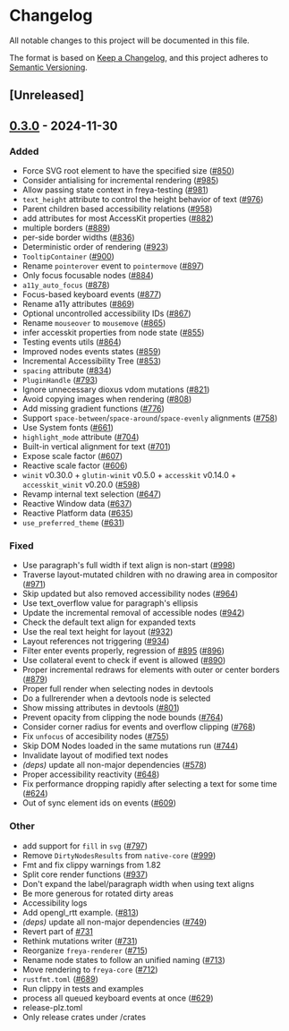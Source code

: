 # Changelog

All notable changes to this project will be documented in this file.

The format is based on [Keep a Changelog](https://keepachangelog.com/en/1.0.0/),
and this project adheres to [Semantic Versioning](https://semver.org/spec/v2.0.0.html).

## [Unreleased]

## [0.3.0](https://github.com/RobertasJ/freya/compare/freya-core-v0.2.1...freya-core-v0.3.0) - 2024-11-30

### Added

- Force SVG root element to have the specified size ([#850](https://github.com/RobertasJ/freya/pull/850))
- Consider antialising for incremental rendering ([#985](https://github.com/RobertasJ/freya/pull/985))
- Allow passing state context in freya-testing ([#981](https://github.com/RobertasJ/freya/pull/981))
- `text_height` attribute to control the height behavior of text ([#976](https://github.com/RobertasJ/freya/pull/976))
- Parent children based accessibility relations ([#958](https://github.com/RobertasJ/freya/pull/958))
- add attributes for most AccessKit properties ([#882](https://github.com/RobertasJ/freya/pull/882))
- multiple borders ([#889](https://github.com/RobertasJ/freya/pull/889))
- per-side border widths ([#836](https://github.com/RobertasJ/freya/pull/836))
- Deterministic order of rendering ([#923](https://github.com/RobertasJ/freya/pull/923))
- `TooltipContainer` ([#900](https://github.com/RobertasJ/freya/pull/900))
- Rename `pointerover` event to `pointermove` ([#897](https://github.com/RobertasJ/freya/pull/897))
- Only focus focusable nodes ([#884](https://github.com/RobertasJ/freya/pull/884))
- `a11y_auto_focus` ([#878](https://github.com/RobertasJ/freya/pull/878))
- Focus-based keyboard events ([#877](https://github.com/RobertasJ/freya/pull/877))
- Rename a11y attributes ([#869](https://github.com/RobertasJ/freya/pull/869))
- Optional uncontrolled accessibility IDs ([#867](https://github.com/RobertasJ/freya/pull/867))
- Rename `mouseover` to `mousemove` ([#865](https://github.com/RobertasJ/freya/pull/865))
- infer accesskit properties from node state ([#855](https://github.com/RobertasJ/freya/pull/855))
- Testing events utils ([#864](https://github.com/RobertasJ/freya/pull/864))
- Improved nodes events states ([#859](https://github.com/RobertasJ/freya/pull/859))
- Incremental Accessibility Tree ([#853](https://github.com/RobertasJ/freya/pull/853))
- `spacing` attribute ([#834](https://github.com/RobertasJ/freya/pull/834))
- `PluginHandle` ([#793](https://github.com/RobertasJ/freya/pull/793))
- Ignore unnecessary dioxus vdom mutations ([#821](https://github.com/RobertasJ/freya/pull/821))
- Avoid copying images when rendering ([#808](https://github.com/RobertasJ/freya/pull/808))
- Add missing gradient functions ([#776](https://github.com/RobertasJ/freya/pull/776))
- Support `space-between`/`space-around`/`space-evenly` alignments ([#758](https://github.com/RobertasJ/freya/pull/758))
- Use System fonts ([#661](https://github.com/RobertasJ/freya/pull/661))
- `highlight_mode` attribute ([#704](https://github.com/RobertasJ/freya/pull/704))
- Built-in vertical alignment for text ([#701](https://github.com/RobertasJ/freya/pull/701))
- Expose scale factor ([#607](https://github.com/RobertasJ/freya/pull/607))
- Reactive scale factor ([#606](https://github.com/RobertasJ/freya/pull/606))
- `winit` v0.30.0 + `glutin-winit` v0.5.0 + `accesskit` v0.14.0 + `accesskit_winit` v0.20.0  ([#598](https://github.com/RobertasJ/freya/pull/598))
- Revamp internal text selection ([#647](https://github.com/RobertasJ/freya/pull/647))
- Reactive Window data ([#637](https://github.com/RobertasJ/freya/pull/637))
- Reactive Platform data ([#635](https://github.com/RobertasJ/freya/pull/635))
- `use_preferred_theme` ([#631](https://github.com/RobertasJ/freya/pull/631))

### Fixed

- Use paragraph's full width if text align is non-start ([#998](https://github.com/RobertasJ/freya/pull/998))
- Traverse layout-mutated children with no drawing area in compositor ([#971](https://github.com/RobertasJ/freya/pull/971))
- Skip updated but also removed accessibility nodes ([#964](https://github.com/RobertasJ/freya/pull/964))
- Use text_overflow value for paragraph's ellipsis
- Update the incremental removal of accessible nodes ([#942](https://github.com/RobertasJ/freya/pull/942))
- Check the default text align for expanded texts
- Use the real text height for layout ([#932](https://github.com/RobertasJ/freya/pull/932))
- Layout references not triggering ([#934](https://github.com/RobertasJ/freya/pull/934))
- Filter enter events properly, regression of [#895](https://github.com/RobertasJ/freya/pull/895) ([#896](https://github.com/RobertasJ/freya/pull/896))
- Use collateral event to check if event is allowed ([#890](https://github.com/RobertasJ/freya/pull/890))
- Proper incremental redraws for elements with outer or center borders ([#879](https://github.com/RobertasJ/freya/pull/879))
- Proper full render when selecting nodes in devtools
- Do a fullrerender when a devtools node is selected
- Show missing attributes in devtools ([#801](https://github.com/RobertasJ/freya/pull/801))
- Prevent opacity from clipping the node bounds ([#764](https://github.com/RobertasJ/freya/pull/764))
- Consider corner radius for events and overflow clipping ([#768](https://github.com/RobertasJ/freya/pull/768))
- Fix `unfocus` of accesibility nodes ([#755](https://github.com/RobertasJ/freya/pull/755))
- Skip DOM Nodes loaded in the same mutations run ([#744](https://github.com/RobertasJ/freya/pull/744))
- Invalidate layout of modified text nodes
- *(deps)* update all non-major dependencies ([#578](https://github.com/RobertasJ/freya/pull/578))
- Proper accessibility reactivity ([#648](https://github.com/RobertasJ/freya/pull/648))
- Fix performance dropping rapidly after selecting a text for some time ([#624](https://github.com/RobertasJ/freya/pull/624))
- Out of sync element ids on events ([#609](https://github.com/RobertasJ/freya/pull/609))

### Other

- add support for `fill` in `svg` ([#797](https://github.com/RobertasJ/freya/pull/797))
- Remove `DirtyNodesResults` from `native-core` ([#999](https://github.com/RobertasJ/freya/pull/999))
- Fmt and fix clippy warnings from 1.82
- Split core render functions ([#937](https://github.com/RobertasJ/freya/pull/937))
- Don't expand the label/paragraph width when using text aligns
- Be more generous for rotated dirty areas
- Accessibility logs
- Add opengl_rtt example. ([#813](https://github.com/RobertasJ/freya/pull/813))
- *(deps)* update all non-major dependencies ([#749](https://github.com/RobertasJ/freya/pull/749))
- Revert part of [#731](https://github.com/RobertasJ/freya/pull/731)
- Rethink mutations writer ([#731](https://github.com/RobertasJ/freya/pull/731))
- Reorganize `freya-renderer` ([#715](https://github.com/RobertasJ/freya/pull/715))
- Rename node states to follow an unified naming ([#713](https://github.com/RobertasJ/freya/pull/713))
- Move rendering to `freya-core` ([#712](https://github.com/RobertasJ/freya/pull/712))
- `rustfmt.toml` ([#689](https://github.com/RobertasJ/freya/pull/689))
- Run clippy in tests and examples
- process all queued keyboard events at once ([#629](https://github.com/RobertasJ/freya/pull/629))
- release-plz.toml
- Only release crates under /crates
